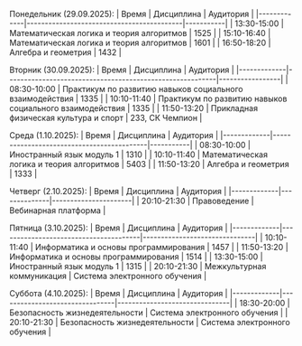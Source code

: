 Понедельник (29.09.2025):
| Время       | Дисциплина                                | Аудитория |
|-------------|-------------------------------------------|-----------|
| 13:30-15:00 | Математическая логика и теория алгоритмов | 1525      |
| 15:10-16:40 | Математическая логика и теория алгоритмов | 1601      |
| 16:50-18:20 | Алгебра и геометрия                       | 1432      |

Вторник (30.09.2025):
| Время       | Дисциплина                                               | Аудитория       |
|-------------|----------------------------------------------------------|-----------------|
| 08:30-10:00 | Практикум по развитию навыков социального взаимодействия | 1335            |
| 10:10-11:40 | Практикум по развитию навыков социального взаимодействия | 1335            |
| 11:50-13:20 | Прикладная физическая культура и спорт                   | 233, СК Чемпион |

Среда (1.10.2025):
| Время       | Дисциплина                                | Аудитория |
|-------------|-------------------------------------------|-----------|
| 08:30-10:00 | Иностранный язык модуль 1                 | 1310      |
| 10:10-11:40 | Математическая логика и теория алгоритмов | 5403      |
| 11:50-13:20 | Алгебра и геометрия                       | 1333      |

Четверг (2.10.2025):
| Время       | Дисциплина   | Аудитория            |
|-------------|--------------|----------------------|
| 20:10-21:30 | Правоведение | Вебинарная платформа |

Пятница (3.10.2025):
| Время       | Дисциплина                            | Аудитория                     |
|-------------|---------------------------------------|-------------------------------|
| 10:10-11:40 | Информатика и основы программирования | 1457                          |
| 11:50-13:20 | Информатика и основы программирования | 1514                          |
| 13:30-15:00 | Иностранный язык модуль 1             | 1315                          |
| 20:10-21:30 | Межкультурная коммуникация            | Система электронного обучения |

Суббота (4.10.2025):
| Время       | Дисциплина                     | Аудитория                     |
|-------------|--------------------------------|-------------------------------|
| 18:30-20:00 | Безопасность жизнедеятельности | Система электронного обучения |
| 20:10-21:30 | Безопасность жизнедеятельности | Система электронного обучения |